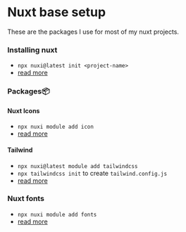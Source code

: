 # Nuxt base setup
These are the packages I use for most of my nuxt projects.

### Installing nuxt 
- `npx nuxi@latest init <project-name>`
- [read more](https://nuxt.com/docs/getting-started/installation)

### Packages📦

#### Nuxt Icons
- `npx nuxi module add icon`
- [read more](https://nuxt.com/modules/icon)

#### Tailwind
- `npx nuxi@latest module add tailwindcss`
- `npx tailwindcss init` to create `tailwind.config.js`
- [read more](https://tailwindcss.nuxtjs.org/getting-started/installation)

### Nuxt fonts
- `npx nuxi module add fonts`
- [read more](https://fonts.nuxt.com)

